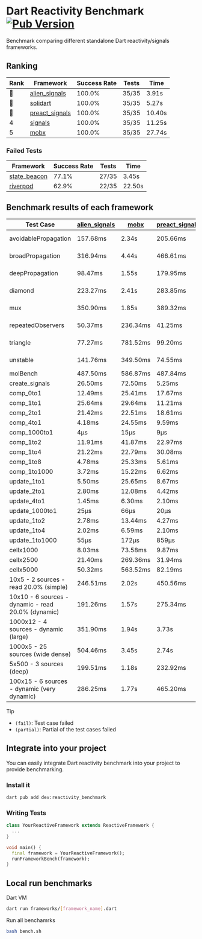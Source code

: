# Dart Reactivity Benchmark [![Pub Version](https://img.shields.io/pub/v/reactivity_benchmark)](https://pub.dev/packages/reactivity_benchmark)

Benchmark comparing different standalone Dart reactivity/signals frameworks.

## Ranking

<!-- ranking start -->
| Rank | Framework | Success Rate | Tests | Time |
|------|-----------|--------------|-------|------|
| 🥇 | [alien_signals](https://github.com/medz/alien-signals-dart) | 100.0% | 35/35 | 3.91s |
| 🥈 | [solidart](https://github.com/nank1ro/solidart) | 100.0% | 35/35 | 5.27s |
| 🥉 | [preact_signals](https://pub.dev/packages/preact_signals) | 100.0% | 35/35 | 10.40s |
| 4 | [signals](https://github.com/rodydavis/signals.dart) | 100.0% | 35/35 | 11.25s |
| 5 | [mobx](https://github.com/mobxjs/mobx.dart) | 100.0% | 35/35 | 27.74s |

<!-- ranking end -->

### **Failed Tests**

<!-- fail start -->
| Framework | Success Rate | Tests | Time |
|-----------|--------------|-------|------|
| [state_beacon](https://github.com/jinyus/dart_beacon) | 77.1% | 27/35 | 3.45s |
| [riverpod](https://github.com/rrousselGit/riverpod) | 62.9% | 22/35 | 22.50s |

<!-- fail end -->

## Benchmark results of each framework

<!-- test-case start -->
| Test Case | [alien_signals](https://github.com/medz/alien-signals-dart) | [mobx](https://github.com/mobxjs/mobx.dart) | [preact_signals](https://pub.dev/packages/preact_signals) | [riverpod](https://github.com/rrousselGit/riverpod) | [signals](https://github.com/rodydavis/signals.dart) | [solidart](https://github.com/nank1ro/solidart) | [state_beacon](https://github.com/jinyus/dart_beacon) |
|---|---|---|---|---|---|---|---|
| avoidablePropagation | 157.68ms | 2.34s | 205.66ms | 1.45s | 212.43ms | 265.45ms | 147.63ms (fail) |
| broadPropagation | 316.94ms | 4.44s | 466.61ms | 82.55ms (fail) | 460.70ms | 452.18ms | 6.46ms (fail) |
| deepPropagation | 98.47ms | 1.55s | 179.95ms | 1.92s (fail) | 173.20ms | 140.43ms | 140.84ms (fail) |
| diamond | 223.27ms | 2.41s | 283.85ms | 2.62s (fail) | 288.20ms | 316.36ms | 190.77ms (fail) |
| mux | 350.90ms | 1.85s | 389.32ms | 567.97ms (fail) | 427.08ms | 403.60ms | 191.19ms (fail) |
| repeatedObservers | 50.37ms | 236.34ms | 41.25ms | 401.95ms (fail) | 46.05ms | 90.68ms | 52.78ms (fail) |
| triangle | 77.27ms | 781.52ms | 99.20ms | 917.45ms (fail) | 98.77ms | 98.36ms | 78.50ms (fail) |
| unstable | 141.76ms | 349.50ms | 74.55ms | 627.98ms (fail) | 76.50ms | 168.88ms | 338.44ms (fail) |
| molBench | 487.50ms | 586.87ms | 487.84ms | 12.10ms | 486.85ms | 501.26ms | 973μs |
| create_signals | 26.50ms | 72.50ms | 5.25ms | 24.53ms | 27.48ms | 78.12ms | 66.85ms |
| comp_0to1 | 12.49ms | 25.41ms | 17.67ms | 15.50ms | 12.22ms | 26.07ms | 58.77ms |
| comp_1to1 | 25.64ms | 29.64ms | 11.21ms | 27.36ms | 18.77ms | 44.73ms | 63.20ms |
| comp_2to1 | 21.42ms | 22.51ms | 18.61ms | 31.34ms | 10.06ms | 30.55ms | 41.65ms |
| comp_4to1 | 4.18ms | 24.55ms | 9.59ms | 7.45ms | 4.12ms | 17.39ms | 17.67ms |
| comp_1000to1 | 4μs | 15μs | 9μs | 3μs | 5μs | 16μs | 44μs |
| comp_1to2 | 11.91ms | 41.87ms | 22.97ms | 11.60ms | 20.70ms | 44.30ms | 50.36ms |
| comp_1to4 | 21.22ms | 22.79ms | 30.08ms | 26.71ms | 13.25ms | 14.82ms | 46.76ms |
| comp_1to8 | 4.78ms | 25.33ms | 5.61ms | 8.29ms | 6.41ms | 19.19ms | 46.00ms |
| comp_1to1000 | 3.72ms | 15.22ms | 6.62ms | 4.38ms | 4.56ms | 14.35ms | 41.25ms |
| update_1to1 | 5.50ms | 25.65ms | 8.67ms | 81.34ms | 10.21ms | 16.81ms | 6.01ms |
| update_2to1 | 2.80ms | 12.08ms | 4.42ms | 41.15ms | 4.50ms | 8.40ms | 3.08ms |
| update_4to1 | 1.45ms | 6.30ms | 2.10ms | 19.71ms | 2.59ms | 4.20ms | 1.50ms |
| update_1000to1 | 25μs | 66μs | 20μs | 218μs | 25μs | 42μs | 25μs |
| update_1to2 | 2.78ms | 13.44ms | 4.27ms | 40.99ms | 4.56ms | 8.58ms | 3.01ms |
| update_1to4 | 2.02ms | 6.59ms | 2.10ms | 19.80ms | 2.54ms | 4.20ms | 1.50ms |
| update_1to1000 | 55μs | 172μs | 859μs | 169μs | 44μs | 144μs | 423μs |
| cellx1000 | 8.03ms | 73.58ms | 9.87ms | N/A | 10.01ms | 11.21ms | 5.39ms |
| cellx2500 | 21.40ms | 269.36ms | 31.94ms | N/A | 39.01ms | 32.70ms | 24.24ms |
| cellx5000 | 50.32ms | 563.52ms | 82.19ms | N/A | 82.63ms | 82.61ms | 78.01ms |
| 10x5 - 2 sources - read 20.0% (simple) | 246.51ms | 2.02s | 450.56ms | 2.17s | 509.40ms | 323.47ms | 240.96ms |
| 10x10 - 6 sources - dynamic - read 20.0% (dynamic) | 191.26ms | 1.57s | 275.34ms | 1.48s (partial) | 285.44ms | 219.76ms | 195.16ms |
| 1000x12 - 4 sources - dynamic (large) | 351.90ms | 1.94s | 3.73s | 2.49s (partial) | 3.75s | 447.99ms | 347.04ms |
| 1000x5 - 25 sources (wide dense) | 504.46ms | 3.45s | 2.74s | 4.14s | 3.45s | 822.20ms | 497.19ms |
| 5x500 - 3 sources (deep) | 199.51ms | 1.18s | 232.92ms | 1.51s | 224.96ms | 226.76ms | 206.57ms |
| 100x15 - 6 sources - dynamic (very dynamic) | 286.25ms | 1.77s | 465.20ms | 1.76s (partial) | 487.77ms | 338.64ms | 264.51ms |

<!-- test-case end -->

> [!TIP]
> - `(fail)`: Test case failed
> - `(partial)`: Partial of the test cases failed

## Integrate into your project

You can easily integrate Dart reactivity benchmark into your project to provide benchmarking.

### Install it

```bash
dart pub add dev:reactivity_benchmark
```

### Writing Tests

```dart
class YourReactiveFramework extends ReactiveFramework {
  ...
}

void main() {
  final framework = YourReactiveFramework();
  runFrameworkBench(framework);
}
```

## Local run benchmarks

Dart VM
```bash
dart run frameworks/[framework_name].dart
```

Run all benchamrks
```bash
bash bench.sh
```
